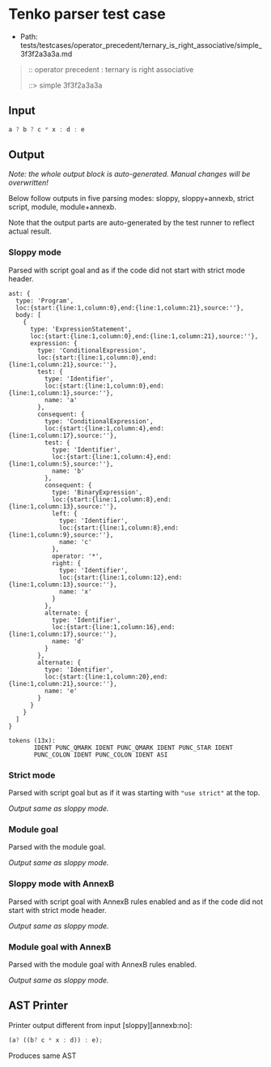 # Tenko parser test case

- Path: tests/testcases/operator_precedent/ternary_is_right_associative/simple_3f3f2a3a3a.md

> :: operator precedent : ternary is right associative
>
> ::> simple 3f3f2a3a3a

## Input

`````js
a ? b ? c * x : d : e
`````

## Output

_Note: the whole output block is auto-generated. Manual changes will be overwritten!_

Below follow outputs in five parsing modes: sloppy, sloppy+annexb, strict script, module, module+annexb.

Note that the output parts are auto-generated by the test runner to reflect actual result.

### Sloppy mode

Parsed with script goal and as if the code did not start with strict mode header.

`````
ast: {
  type: 'Program',
  loc:{start:{line:1,column:0},end:{line:1,column:21},source:''},
  body: [
    {
      type: 'ExpressionStatement',
      loc:{start:{line:1,column:0},end:{line:1,column:21},source:''},
      expression: {
        type: 'ConditionalExpression',
        loc:{start:{line:1,column:0},end:{line:1,column:21},source:''},
        test: {
          type: 'Identifier',
          loc:{start:{line:1,column:0},end:{line:1,column:1},source:''},
          name: 'a'
        },
        consequent: {
          type: 'ConditionalExpression',
          loc:{start:{line:1,column:4},end:{line:1,column:17},source:''},
          test: {
            type: 'Identifier',
            loc:{start:{line:1,column:4},end:{line:1,column:5},source:''},
            name: 'b'
          },
          consequent: {
            type: 'BinaryExpression',
            loc:{start:{line:1,column:8},end:{line:1,column:13},source:''},
            left: {
              type: 'Identifier',
              loc:{start:{line:1,column:8},end:{line:1,column:9},source:''},
              name: 'c'
            },
            operator: '*',
            right: {
              type: 'Identifier',
              loc:{start:{line:1,column:12},end:{line:1,column:13},source:''},
              name: 'x'
            }
          },
          alternate: {
            type: 'Identifier',
            loc:{start:{line:1,column:16},end:{line:1,column:17},source:''},
            name: 'd'
          }
        },
        alternate: {
          type: 'Identifier',
          loc:{start:{line:1,column:20},end:{line:1,column:21},source:''},
          name: 'e'
        }
      }
    }
  ]
}

tokens (13x):
       IDENT PUNC_QMARK IDENT PUNC_QMARK IDENT PUNC_STAR IDENT
       PUNC_COLON IDENT PUNC_COLON IDENT ASI
`````

### Strict mode

Parsed with script goal but as if it was starting with `"use strict"` at the top.

_Output same as sloppy mode._

### Module goal

Parsed with the module goal.

_Output same as sloppy mode._

### Sloppy mode with AnnexB

Parsed with script goal with AnnexB rules enabled and as if the code did not start with strict mode header.

_Output same as sloppy mode._

### Module goal with AnnexB

Parsed with the module goal with AnnexB rules enabled.

_Output same as sloppy mode._

## AST Printer

Printer output different from input [sloppy][annexb:no]:

````js
(a? ((b? c * x : d)) : e);
````

Produces same AST
